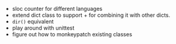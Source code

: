 * sloc counter for different languages
* extend dict class to support + for combining it with other dicts.
* `dir()` equivalent
* play around with unittest
* figure out how to monkeypatch existing classes
